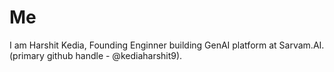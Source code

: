 # Me
I am Harshit Kedia, Founding Enginner building GenAI platform at Sarvam.AI.
(primary github handle - @kediaharshit9).


<!---
harshit-sarvam/harshit-sarvam is a ✨ special ✨ repository because its `README.md` (this file) appears on your GitHub profile.
You can click the Preview link to take a look at your changes.
--->
